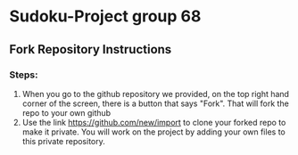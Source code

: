 # Sudoku-Project group 68

## Fork Repository Instructions
### Steps:
1. When you go to the github repository we provided, on the top right hand corner of the screen, there is a button that says "Fork". That will fork the repo to your own github 
2. Use the link https://github.com/new/import to clone your forked repo to make it private. You will work on the project by adding your own files to this private repository.
